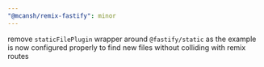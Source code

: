 ```yaml
---
"@mcansh/remix-fastify": minor
---
```


remove `staticFilePlugin` wrapper around `@fastify/static` as the example is now configured properly to find new files without colliding with remix routes
